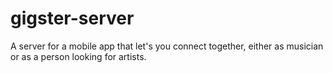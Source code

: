 # gigster-server
A server for a mobile app that let's you connect together, either as musician or as a person looking for artists.
